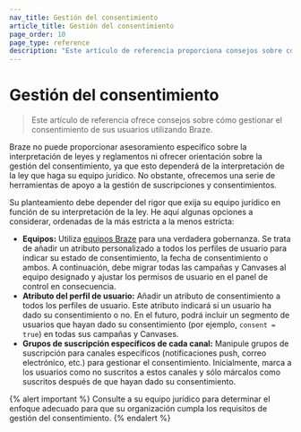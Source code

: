 ```yaml
---
nav_title: Gestión del consentimiento
article_title: Gestión del consentimiento
page_order: 10
page_type: reference
description: "Este artículo de referencia proporciona consejos sobre cómo gestionar el consentimiento utilizando Braze."
---
```


# Gestión del consentimiento

> Este artículo de referencia ofrece consejos sobre cómo gestionar el consentimiento de sus usuarios utilizando Braze.

Braze no puede proporcionar asesoramiento específico sobre la interpretación de leyes y reglamentos ni ofrecer orientación sobre la gestión del consentimiento, ya que esto dependerá de la interpretación de la ley que haga su equipo jurídico. No obstante, ofrecemos una serie de herramientas de apoyo a la gestión de suscripciones y consentimientos.

Su planteamiento debe depender del rigor que exija su equipo jurídico en función de su interpretación de la ley. He aquí algunas opciones a considerar, ordenadas de la más estricta a la menos estricta:

- **Equipos:** Utiliza [equipos Braze][1] para una verdadera gobernanza. Se trata de añadir un atributo personalizado a todos los perfiles de usuario para indicar su estado de consentimiento, la fecha de consentimiento o ambos. A continuación, debe migrar todas las campañas y Canvases al equipo designado y ajustar los permisos de usuario en el panel de control en consecuencia.
- **Atributo del perfil de usuario:** Añadir un atributo de consentimiento a todos los perfiles de usuario. Este atributo indicará si un usuario ha dado su consentimiento o no. En el futuro, podrá incluir un segmento de usuarios que hayan dado su consentimiento (por ejemplo, `consent = true`) en todas sus campañas y Canvases.
- **Grupos de suscripción específicos de cada canal:** Manipule grupos de suscripción para canales específicos (notificaciones push, correo electrónico, etc.) para gestionar el consentimiento. Inicialmente, marca a los usuarios como no suscritos a estos canales y sólo márcalos como suscritos después de que hayan dado su consentimiento.

{% alert important %}
Consulte a su equipo jurídico para determinar el enfoque adecuado para que su organización cumpla los requisitos de gestión del consentimiento.
{% endalert %}

[1]: {{site.baseurl}}/user_guide/administrative/manage_your_braze_users/teams/
